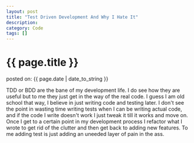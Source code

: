 ```yaml
---
layout: post
title: "Test Driven Development And Why I Hate It"
description: 
category: Code
tags: []
---
```


# {{ page.title }}

<p class="meta">posted on: {{ page.date | date_to_string }}</p>

TDD or BDD are the bane of my development life. I do see how they are useful but to me they just get in the way of the real code. I guess I am old school that way, I believe in just writing code and testing later. I don't see the point in wasting time writing tests when I can be writing actual code, and if the code I write doesn't work I just tweak it till it works and move on. Once I get to a certain point in my development process I refactor what I wrote to get rid of the clutter and then get back to adding new features. To me adding test is just adding an uneeded layer of pain in the ass.
